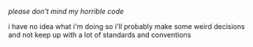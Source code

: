 *please don't mind my horrible code*

i have no idea what i'm doing so i'll probably make some weird decisions and not keep up with a lot of standards and conventions
